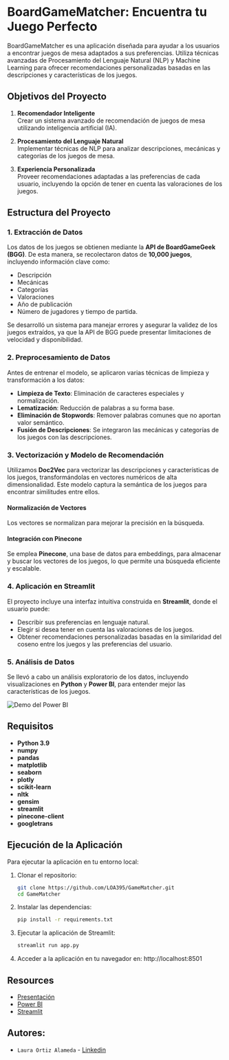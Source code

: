 # BoardGameMatcher: Encuentra tu Juego Perfecto

BoardGameMatcher es una aplicación diseñada para ayudar a los usuarios a encontrar juegos de mesa adaptados a sus preferencias. Utiliza técnicas avanzadas de Procesamiento del Lenguaje Natural (NLP) y Machine Learning para ofrecer recomendaciones personalizadas basadas en las descripciones y características de los juegos.

## Objetivos del Proyecto

1. **Recomendador Inteligente**  
   Crear un sistema avanzado de recomendación de juegos de mesa utilizando inteligencia artificial (IA).

2. **Procesamiento del Lenguaje Natural**  
   Implementar técnicas de NLP para analizar descripciones, mecánicas y categorías de los juegos de mesa.

3. **Experiencia Personalizada**  
   Proveer recomendaciones adaptadas a las preferencias de cada usuario, incluyendo la opción de tener en cuenta las valoraciones de los juegos.

## Estructura del Proyecto

### 1. Extracción de Datos
Los datos de los juegos se obtienen mediante la **API de BoardGameGeek (BGG)**. De esta manera, se recolectaron datos de **10,000 juegos**, incluyendo información clave como:
- Descripción
- Mecánicas
- Categorías
- Valoraciones
- Año de publicación
- Número de jugadores y tiempo de partida.

Se desarrolló un sistema para manejar errores y asegurar la validez de los juegos extraídos, ya que la API de BGG puede presentar limitaciones de velocidad y disponibilidad.

### 2. Preprocesamiento de Datos
Antes de entrenar el modelo, se aplicaron varias técnicas de limpieza y transformación a los datos:
- **Limpieza de Texto**: Eliminación de caracteres especiales y normalización.
- **Lematización**: Reducción de palabras a su forma base.
- **Eliminación de Stopwords**: Remover palabras comunes que no aportan valor semántico.
- **Fusión de Descripciones**: Se integraron las mecánicas y categorías de los juegos con las descripciones.

### 3. Vectorización y Modelo de Recomendación
Utilizamos **Doc2Vec** para vectorizar las descripciones y características de los juegos, transformándolas en vectores numéricos de alta dimensionalidad. Este modelo captura la semántica de los juegos para encontrar similitudes entre ellos.

#### Normalización de Vectores
Los vectores se normalizan para mejorar la precisión en la búsqueda.

#### Integración con Pinecone
Se emplea **Pinecone**, una base de datos para embeddings, para almacenar y buscar los vectores de los juegos, lo que permite una búsqueda eficiente y escalable.

### 4. Aplicación en Streamlit
El proyecto incluye una interfaz intuitiva construida en **Streamlit**, donde el usuario puede:
- Describir sus preferencias en lenguaje natural.
- Elegir si desea tener en cuenta las valoraciones de los juegos.
- Obtener recomendaciones personalizadas basadas en la similaridad del coseno entre los juegos y las preferencias del usuario.

### 5. Análisis de Datos
Se llevó a cabo un análisis exploratorio de los datos, incluyendo visualizaciones en **Python** y **Power BI**, para entender mejor las características de los juegos.

![Demo del Power BI](https://s2.ezgif.com/tmp/ezgif-2-9987c947f5.gif)


## Requisitos

- **Python 3.9**
- **numpy**
- **pandas**
- **matplotlib**
- **seaborn**
- **plotly**
- **scikit-learn**
- **nltk**
- **gensim**
- **streamlit**
- **pinecone-client**
- **googletrans**

## Ejecución de la Aplicación

Para ejecutar la aplicación en tu entorno local:

1. Clonar el repositorio:
   ```bash
   git clone https://github.com/LOA395/GameMatcher.git
   cd GameMatcher
2. Instalar las dependencias:
    ```bash
    pip install -r requirements.txt
4. Ejecutar la aplicación de Streamlit:
   ```bash
   streamlit run app.py
6. Acceder a la aplicación en tu navegador en: http://localhost:8501

## Resources

- [Presentación]()
- [Power BI]()
- [Streamlit]()

## Autores:
  - `Laura Ortiz Alameda` - [Linkedin](https://www.linkedin.com/in/laura-ortiz-alameda/)

